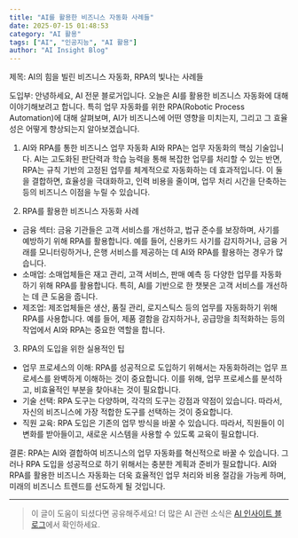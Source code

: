 ```yaml
---
title: "AI를 활용한 비즈니스 자동화 사례들"
date: 2025-07-15 01:48:53
category: "AI 활용"
tags: ["AI", "인공지능", "AI 활용"]
author: "AI Insight Blog"
---
```


제목: AI의 힘을 빌린 비즈니스 자동화, RPA의 빛나는 사례들

도입부:
안녕하세요, AI 전문 블로거입니다. 오늘은 AI를 활용한 비즈니스 자동화에 대해 이야기해보려고 합니다. 특히 업무 자동화를 위한 RPA(Robotic Process Automation)에 대해 살펴보며, AI가 비즈니스에 어떤 영향을 미치는지, 그리고 그 효율성은 어떻게 향상되는지 알아보겠습니다. 

1. AI와 RPA를 통한 비즈니스 업무 자동화
  AI와 RPA는 업무 자동화의 핵심 기술입니다. AI는 고도화된 판단력과 학습 능력을 통해 복잡한 업무를 처리할 수 있는 반면, RPA는 규칙 기반의 고정된 업무를 체계적으로 자동화하는 데 효과적입니다. 이 둘을 결합하면, 효율성을 극대화하고, 인력 비용을 줄이며, 업무 처리 시간을 단축하는 등의 비즈니스 이점을 누릴 수 있습니다.

2. RPA를 활용한 비즈니스 자동화 사례
  - 금융 섹터: 금융 기관들은 고객 서비스를 개선하고, 법규 준수를 보장하며, 사기를 예방하기 위해 RPA를 활용합니다. 예를 들어, 신용카드 사기를 감지하거나, 금융 거래를 모니터링하거나, 은행 서비스를 제공하는 데 AI와 RPA를 활용하는 경우가 많습니다.
  - 소매업: 소매업체들은 재고 관리, 고객 서비스, 판매 예측 등 다양한 업무를 자동화하기 위해 RPA를 활용합니다. 특히, AI를 기반으로 한 챗봇은 고객 서비스를 개선하는 데 큰 도움을 줍니다.
  - 제조업: 제조업체들은 생산, 품질 관리, 로지스틱스 등의 업무를 자동화하기 위해 RPA를 사용합니다. 예를 들어, 제품 결함을 감지하거나, 공급망을 최적화하는 등의 작업에서 AI와 RPA는 중요한 역할을 합니다.

3. RPA의 도입을 위한 실용적인 팁
  - 업무 프로세스의 이해: RPA를 성공적으로 도입하기 위해서는 자동화하려는 업무 프로세스를 완벽하게 이해하는 것이 중요합니다. 이를 위해, 업무 프로세스를 분석하고, 비효율적인 부분을 찾아내는 것이 필요합니다.
  - 기술 선택: RPA 도구는 다양하며, 각각의 도구는 강점과 약점이 있습니다. 따라서, 자신의 비즈니스에 가장 적합한 도구를 선택하는 것이 중요합니다.
  - 직원 교육: RPA 도입은 기존의 업무 방식을 바꿀 수 있습니다. 따라서, 직원들이 이 변화를 받아들이고, 새로운 시스템을 사용할 수 있도록 교육이 필요합니다.

결론:
RPA는 AI와 결합하여 비즈니스의 업무 자동화를 혁신적으로 바꿀 수 있습니다. 그러나 RPA 도입을 성공적으로 하기 위해서는 충분한 계획과 준비가 필요합니다. AI와 RPA를 활용한 비즈니스 자동화는 더욱 효율적인 업무 처리와 비용 절감을 가능케 하며, 미래의 비즈니스 트렌드를 선도하게 될 것입니다.

---

> 이 글이 도움이 되셨다면 공유해주세요! 
> 더 많은 AI 관련 소식은 [AI 인사이트 블로그](https://tonyhwang1004.github.io/ai-insight-blog)에서 확인하세요.
